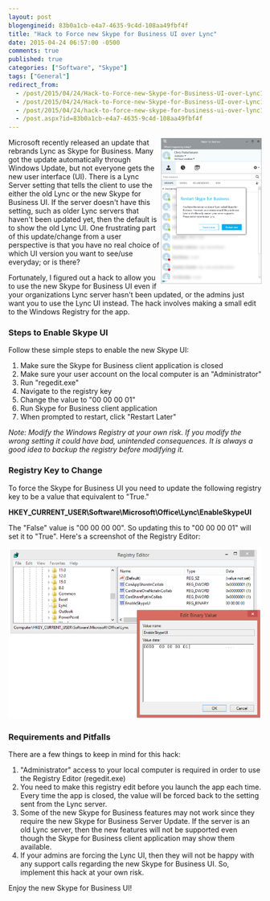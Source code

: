```yaml
---
layout: post
blogengineid: 83b0a1cb-e4a7-4635-9c4d-108aa49fbf4f
title: "Hack to Force new Skype for Business UI over Lync"
date: 2015-04-24 06:57:00 -0500
comments: true
published: true
categories: ["Software", "Skype"]
tags: ["General"]
redirect_from: 
  - /post/2015/04/24/Hack-to-Force-new-Skype-for-Business-UI-over-Lync1.aspx
  - /post/2015/04/24/Hack-to-Force-new-Skype-for-Business-UI-over-Lync1
  - /post/2015/04/24/hack-to-force-new-skype-for-business-ui-over-lync1
  - /post.aspx?id=83b0a1cb-e4a7-4635-9c4d-108aa49fbf4f
---
```

<!-- more -->

<a style="float: right;" href="/files/2015/04/SkypeForBusinessRestartPrompt.PNG" target="_blank"><img style="width: 200px;" src="/files/2015/04/SkypeForBusinessRestartPrompt.PNG" alt="" /></a>Microsoft recently released an update that rebrands Lync as Skype for Business. Many got the update automatically through Windows Update, but not everyone gets the new user interface (UI). There is a Lync Server setting that tells the client to use the either the old Lync or the new Skype for Business UI. If the server doesn't have this setting, such as older Lync servers that haven't been updated yet, then the default is to show the old Lync UI. One frustrating part of this update/change from a user perspective is that you have no real choice of which UI version you want to see/use everyday; or is there?

Fortunately, I figured out a hack to allow you to use the new Skype for Business UI even if your organizations Lync server hasn't been updated, or the admins just want you to use the Lync UI instead. The hack involves making a small edit to the Windows Registry for the app.
<h3>Steps to Enable Skype UI</h3>

Follow these simple steps to enable the new Skype UI:
<ol>
<li>Make sure the Skype for Business client application is closed</li>
<li>Make sure your user account on the local computer is an "Administrator"</li>
<li>Run "regedit.exe"</li>
<li>Navigate to the registry key</li>
<li>Change the value to "00 00 00 01"</li>
<li>Run Skype for Business client application</li>
<li>When prompted to restart, click "Restart Later"</li>
</ol>

*Note: Modify the Windows Registry at your own risk. If you modify the wrong setting it could have bad, unintended consequences. It is always a good idea to backup the registry before modifying it.*
<h3>Registry Key to Change</h3>

To force the Skype for Business UI you need to update the following registry key to be a value that equivalent to "True."

**HKEY_CURRENT_USER\Software\Microsoft\Office\Lync\EnableSkypeUI**

The "False" value is "00 00 00 00". So updating this to "00 00 00 01" will set it to "True". Here's a screenshot of the Registry Editor:

<img src="/files/2015/04/SkypeForBusinessRegistryHack.PNG" alt="" />
<h3> </h3>
<h3>Requirements and Pitfalls</h3>

There are a few things to keep in mind for this hack:
<ol>
<li>"Administrator" access to your local computer is required in order to use the Registry Editor (regedit.exe)</li>
<li>You need to make this registry edit before you launch the app each time. Every time the app is closed, the value will be forced back to the setting sent from the Lync server.</li>
<li>Some of the new Skype for Business features may not work since they require the new Skype for Business Server Update. If the server is an old Lync server, then the new features will not be supported even though the Skype for Business client application may show them available.</li>
<li>If your admins are forcing the Lync UI, then they will not be happy with any support calls regarding the new Skype for Business UI. So, implement this hack at your own risk.</li>
</ol>

Enjoy the new Skype for Business UI!
